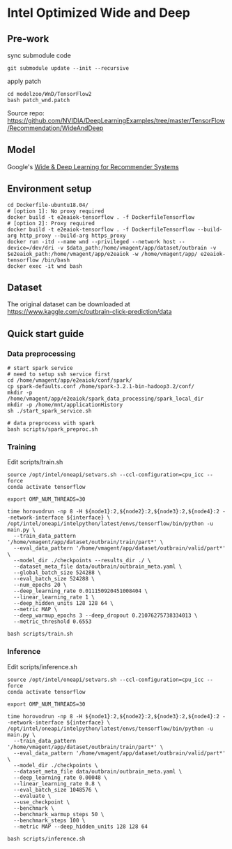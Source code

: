 # Intel Optimized Wide and Deep

## Pre-work
sync submodule code
```
git submodule update --init --recursive
```

apply patch
```
cd modelzoo/WnD/TensorFlow2
bash patch_wnd.patch
```

Source repo: https://github.com/NVIDIA/DeepLearningExamples/tree/master/TensorFlow/Recommendation/WideAndDeep

## Model

Google's [Wide & Deep Learning for Recommender Systems](https://arxiv.org/abs/1606.07792)

## Environment setup

```
cd Dockerfile-ubuntu18.04/
# [option 1]: No proxy required
docker build -t e2eaiok-tensorflow . -f DockerfileTensorflow
# [option 2]: Proxy required
docker build -t e2eaiok-tensorflow . -f DockerfileTensorflow --build-arg http_proxy --build-arg https_proxy
docker run -itd --name wnd --privileged --network host --device=/dev/dri -v $data_path:/home/vmagent/app/dataset/outbrain -v $e2eaiok_path:/home/vmagent/app/e2eaiok -w /home/vmagent/app/ e2eaiok-tensorflow /bin/bash
docker exec -it wnd bash
```

## Dataset

The original dataset can be downloaded at https://www.kaggle.com/c/outbrain-click-prediction/data

## Quick start guide

### Data preprocessing
```
# start spark service
# need to setup ssh service first
cd /home/vmagent/app/e2eaiok/conf/spark/
cp spark-defaults.conf /home/spark-3.2.1-bin-hadoop3.2/conf/
mkdir -p /home/vmagent/app/e2eaiok/spark_data_processing/spark_local_dir
mkdir -p /home/mnt/applicationHistory
sh ./start_spark_service.sh

# data preprocess with spark
bash scripts/spark_preproc.sh
```

### Training

Edit scripts/train.sh
```
source /opt/intel/oneapi/setvars.sh --ccl-configuration=cpu_icc --force
conda activate tensorflow

export OMP_NUM_THREADS=30

time horovodrun -np 8 -H ${node1}:2,${node2}:2,${node3}:2,${node4}:2 --network-interface ${interface} \
/opt/intel/oneapi/intelpython/latest/envs/tensorflow/bin/python -u main.py \
  --train_data_pattern '/home/vmagent/app/dataset/outbrain/train/part*' \
  --eval_data_pattern '/home/vmagent/app/dataset/outbrain/valid/part*' \
  --model_dir ./checkpoints --results_dir ./ \
  --dataset_meta_file data/outbrain/outbrain_meta.yaml \
  --global_batch_size 524288 \
  --eval_batch_size 524288 \
  --num_epochs 20 \
  --deep_learning_rate 0.011150920451008404 \
  --linear_learning_rate 1 \
  --deep_hidden_units 128 128 64 \
  --metric MAP \
  --deep_warmup_epochs 3 --deep_dropout 0.21076275738334013 \
  --metric_threshold 0.6553
```
`bash scripts/train.sh`

### Inference

Edit scripts/inference.sh
```
source /opt/intel/oneapi/setvars.sh --ccl-configuration=cpu_icc --force
conda activate tensorflow

export OMP_NUM_THREADS=30

time horovodrun -np 8 -H ${node1}:2,${node2}:2,${node3}:2,${node4}:2 --network-interface ${interface} \
/opt/intel/oneapi/intelpython/latest/envs/tensorflow/bin/python -u main.py \
  --train_data_pattern '/home/vmagent/app/dataset/outbrain/train/part*' \
  --eval_data_pattern '/home/vmagent/app/dataset/outbrain/valid/part*' \
  --model_dir ./checkpoints \
  --dataset_meta_file data/outbrain/outbrain_meta.yaml \
  --deep_learning_rate 0.00048 \
  --linear_learning_rate 0.8 \
  --eval_batch_size 1048576 \
  --evaluate \
  --use_checkpoint \
  --benchmark \
  --benchmark_warmup_steps 50 \
  --benchmark_steps 100 \
  --metric MAP --deep_hidden_units 128 128 64
```
`bash scripts/inference.sh`
